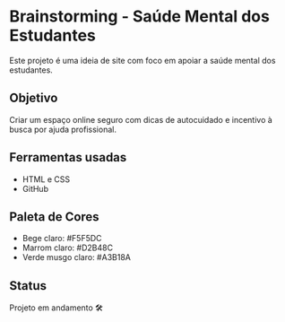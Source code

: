 # Brainstorming - Saúde Mental dos Estudantes

Este projeto é uma ideia de site com foco em apoiar a saúde mental dos estudantes.

## Objetivo

Criar um espaço online seguro com dicas de autocuidado e incentivo à busca por ajuda profissional.

## Ferramentas usadas
- HTML e CSS
- GitHub

## Paleta de Cores

- Bege claro: #F5F5DC
- Marrom claro: #D2B48C
- Verde musgo claro: #A3B18A

## Status

Projeto em andamento 🛠️
